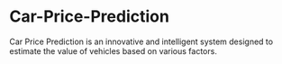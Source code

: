 # Car-Price-Prediction
Car Price Prediction is an innovative and intelligent system designed to estimate the value of vehicles based on various factors. 
